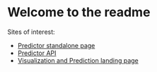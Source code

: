 # Welcome to the readme

Sites of interest:
- [Predictor standalone page](https://6893.stephenshanko.com/predict_sales)
- [Predictor API](https://6893.stephenshanko.com/api/v1/predict_sale)
- [Visualization and Prediction landing page](https://masatoshihonda.com)
